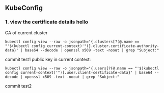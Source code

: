 ## KubeConfig
### 1. view the certificate details hello
CA of current cluster
```
kubectl config view --raw -o jsonpath='{.clusters[?(@.name == "'$(kubectl config current-context)'")].cluster.certificate-authority-data}' | base64 --decode | openssl x509 -text -noout | grep "Subject:"

```

commit test1
public key in current context:
``` 
kubectl config view --raw -o jsonpath='{.users[?(@.name == "'$(kubectl config current-context)'")].user.client-certificate-data}' | base64 --decode | openssl x509 -text -noout | grep "Subject:"
```
commit test2
